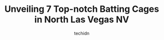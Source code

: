 ---
layout: ampstory
image: https://i0.wp.com/www.depkes.org/wp-content/uploads/2023/06/batting-cages-0-in-north-las-vegas-nv-1685864343.jpeg?resize=640,853
author: techidn
featured: false
description: Discover the impressive array of Batting Cages options in North Las Vegas NV, where you can find 7 of the largest Batting Cages establishments in the area. From renowned classics to hidden g
title: Unveiling 7 Top-notch Batting Cages in North Las Vegas NV
cover:
   title: Unveiling 7 Top-notch Batting Cages in North Las Vegas NV
   subtitle: Rickpate
   background: https://www.depkes.org/wp-content/uploads/2023/06/batting-cages-0-in-north-las-vegas-nv-1685864343.jpeg

pages: 
 - layout: thirds
   top: <h1>#1 PrimeTime Batting Cages & Sports Training Facility</h1>
   bottom: "<p>Great Vives at PTBC Jeff the owner is beyond awesome! He takes the time to give my kid pointers. We are always exited to come get some training done here.</p>"
   background: https://www.depkes.org/wp-content/uploads/2023/06/batting-cages-1-in-north-las-vegas-nv-1685864343.jpeg
   backgroundblur: true
 - layout: thirds
   top: <h1>#2 Bases Loaded Baseball And Softball Facility</h1>
   bottom: "<p>Playing in Vegas for a tournament and trying to get in some extra work. Found this awesome batting cage facility! Clean and a beautiful facility. Friendly and helpful sta</p>"
   background: https://www.depkes.org/wp-content/uploads/2023/06/batting-cages-2-in-north-las-vegas-nv-1685864344.jpeg
   cta:
      link: https://www.depkes.org/blog/unveiling-7-top-notch-batting-cages-in-north-las-vegas-nv/
      text: Unveiling 7 Top-notch Batting Cages in North Las Vegas NV
 - layout: thirds
   top: <h1>#3 Marucci Clubhouse Las Vegas</h1>
   bottom: "<p>7155 S Buffalo Dr, Las Vegas, NV 89113, United States</p>"
   background: https://www.depkes.org/wp-content/uploads/2023/06/batting-cages-3-in-north-las-vegas-nv-1685864344.jpeg
   cta:
      link: https://www.depkes.org/blog/unveiling-7-top-notch-batting-cages-in-north-las-vegas-nv/
      text: Unveiling 7 Top-notch Batting Cages in North Las Vegas NV
 - layout: thirds
   top: <h1>#4 Powerhouse Batting Cages & Agility</h1>
   bottom: "<p>4482 N Rancho Dr, Las Vegas, NV 89130, United States</p>"
   background: https://images.unsplash.com/photo-1549241520-425e3dfc01cb?ixlib=rb-4.0.3&ixid=MnwxMjA3fDB8MHxwaG90by1wYWdlfHx8fGVufDB8fHx8&auto=format&fit=crop&w=640&h=853&q=80
   cta:
      link: https://www.depkes.org/blog/unveiling-7-top-notch-batting-cages-in-north-las-vegas-nv/
      text: Unveiling 7 Top-notch Batting Cages in North Las Vegas NV
 - layout: thirds
   top: <h1>#5 GOIN YARD Baseball & Softball Academy</h1>
   bottom: "<p>2560 W Brooks Ave Suite 101, Unit C, North Las Vegas, NV 89032, United States</p>"
   background: https://images.unsplash.com/photo-1488554378835-f7acf46e6c98?ixlib=rb-4.0.3&ixid=MnwxMjA3fDB8MHxwaG90by1wYWdlfHx8fGVufDB8fHx8&auto=format&fit=crop&w=640&h=853&q=80
   cta:
      link: https://www.depkes.org/blog/unveiling-7-top-notch-batting-cages-in-north-las-vegas-nv/
      text: Unveiling 7 Top-notch Batting Cages in North Las Vegas NV
 - layout: thirds
   top: <h1>#6 Baseball field</h1>
   bottom: "<p>3500 E Cheyenne Ave, North Las Vegas, NV 89030, United States</p>"
   background: https://images.unsplash.com/photo-1620421680010-0766ff230392?ixlib=rb-4.0.3&ixid=MnwxMjA3fDB8MHxwaG90by1wYWdlfHx8fGVufDB8fHx8&auto=format&fit=crop&w=640&h=853&q=80
   cta:
      link: https://www.depkes.org/blog/unveiling-7-top-notch-batting-cages-in-north-las-vegas-nv/
      text: Unveiling 7 Top-notch Batting Cages in North Las Vegas NV

 - layout: thirds
   middle: Continue reading...
   background: https://images.unsplash.com/photo-1553949345-eb786bb3f7ba?ixlib=rb-4.0.3&ixid=MnwxMjA3fDB8MHxwaG90by1wYWdlfHx8fGVufDB8fHx8&auto=format&fit=crop&w=640&h=853&q=80
   cta:
      link: https://www.depkes.org/blog/unveiling-7-top-notch-batting-cages-in-north-las-vegas-nv/
      text: Unveiling 7 Top-notch Batting Cages in North Las Vegas NV
      
---